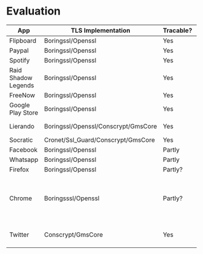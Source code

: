 # Evaluation

| App | TLS Implementation | Tracable? | Comment |
| ------ | ------ | ------ | ------ |
| Flipboard | Boringssl/Openssl | Yes | |
| Paypal | Boringssl/Openssl | Yes | Works fine. For HTTP2 traffic you have to tell wireshark explicitly what it is. |
| Spotify | Boringssl/Openssl | Yes | Is unity based, which leads to the assumption that unity apps in general should work. |
| Raid Shadow Legends | Boringssl/Openssl | Yes | |
| FreeNow | Boringssl/Openssl | Yes | |
| Google Play Store | Boringssl/Openssl | Yes ||
| Lierando | Boringssl/Openssl/Conscrypt/GmsCore | Yes | Provider Catching/blocking did not work, but we can simply remove the GmsCore Provider right after the start. |
| Socratic | Cronet/Ssl_Guard/Conscrypt/GmsCore | Yes | |
| Facebook | Boringssl/Openssl | Partly | Can read SSL traffic, but there is mainly QUIC |
| Whatsapp | Boringssl/Openssl | Partly | Some SSL traffic can be read, but most is happening via NoisePipes on port 5222 |
| Firefox | Boringssl/Openssl | Partly? | Some parts are there but there is definitly something missing. |  
| Chrome | Boringsssl/Openssl | Partly? | Some parts are there but there is definitly something missing. Chrome runs multiple processes that cannot even be catched via spawn-gating. When trying to attach to "com.android.chrome:sandboxed_process0:org.chromium.content.app.SandboxedPro" the process crashes, maybe some kind of anti-debug. Some information here: https://www.zdnet.com/article/google-strengthens-chrome-for-android-with-sandbox/|
| Twitter | Conscrypt/GmsCore| Yes | Twitter uses the GmsCore_Openssl provider which is installed via providerinstaller. Is based on Boringssl, but doesn't export any symbols, so implemented a custom solution, which blocks the installation of the GmsCore Provider. |
